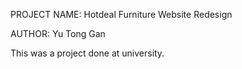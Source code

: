 PROJECT NAME: Hotdeal Furniture Website Redesign

AUTHOR: Yu Tong Gan

This was a project done at university.
